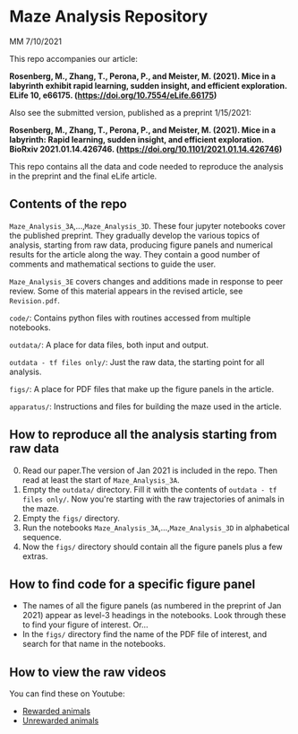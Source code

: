 # Maze Analysis Repository

MM 7/10/2021

This repo accompanies our article:

**Rosenberg, M., Zhang, T., Perona, P., and Meister, M. (2021). Mice in a labyrinth exhibit rapid learning, sudden insight, and efficient exploration. ELife 10, e66175. (https://doi.org/10.7554/eLife.66175)**

Also see the submitted version, published as a preprint 1/15/2021:

**Rosenberg, M., Zhang, T., Perona, P., and Meister, M. (2021). Mice in a labyrinth: Rapid learning, sudden insight, and efficient exploration. BioRxiv 2021.01.14.426746. (https://doi.org/10.1101/2021.01.14.426746)**

This repo contains all the data and code needed to reproduce the analysis in the preprint and the final eLife article. 

## Contents of the repo
`Maze_Analysis_3A`,...,`Maze_Analysis_3D`. These four jupyter notebooks cover the published preprint. They gradually develop the various topics of analysis, starting from raw data, producing figure panels and numerical results for the article along the way. They contain a good number of comments and mathematical sections to guide the user.

`Maze_Analysis_3E` covers changes and additions made in response to peer review. Some of this material appears in the revised article, see `Revision.pdf`.

`code/`: Contains python files with routines accessed from multiple notebooks.

`outdata/`: A place for data files, both input and output. 

`outdata - tf files only/`: Just the raw data, the starting point for all analysis.

`figs/`: A place for PDF files that make up the figure panels in the article.

`apparatus/`: Instructions and files for building the maze used in the article.

## How to reproduce all the analysis starting from raw data

0. Read our paper.The version of Jan 2021 is included in the repo. Then read at least the start of `Maze_Analysis_3A`.  
1. Empty the `outdata/` directory. Fill it with the contents of `outdata - tf files only/`. Now you're starting with the raw trajectories of animals in the maze.
2. Empty the `figs/` directory.
3. Run the notebooks `Maze_Analysis_3A`,...,`Maze_Analysis_3D` in alphabetical sequence.
4. Now the `figs/` directory should contain all the figure panels plus a few extras. 

## How to find code for a specific figure panel
- The names of all the figure panels (as numbered in the preprint of Jan 2021) appear as level-3 headings in the notebooks. Look through these to find your figure of interest. Or...
- In the `figs/` directory find the name of the PDF file of interest, and search for that name in the notebooks.

## How to view the raw videos
You can find these on Youtube:

- [Rewarded animals](https://www.youtube.com/playlist?list=PLm5UsX091_2X0ph_ldO3_lC9KFxqYpqo5)
- [Unrewarded animals](https://www.youtube.com/playlist?list=PLm5UsX091_2VTPPMrEEkTsFT8xbFdNi9I)